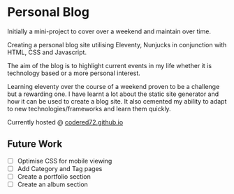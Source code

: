 # Personal Blog

Initially a mini-project to cover over a weekend and maintain over time.

Creating a personal blog site utilising Eleventy, Nunjucks in conjunction with HTML, CSS and Javascript.

The aim of the blog is to highlight current events in my life whether it is technology based or a more personal interest.

Learning eleventy over the course of a weekend proven to be a challenge but a rewarding one. I have learnt a lot about the static site generator and how it can be used to create a blog site. It also cemented my ability to adapt to new technologies/frameworks and learn them quickly.

Currently hosted @ [codered72.github.io](https://codered72.github.io)


## Future Work

- [ ] Optimise CSS for mobile viewing
- [ ] Add Category and Tag pages
- [ ] Create a portfolio section
- [ ] Create an album section